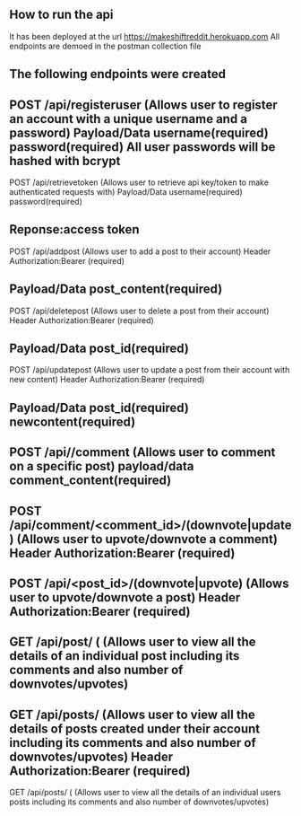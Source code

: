 ## How to run the api
It has been deployed at the url 
https://makeshiftreddit.herokuapp.com
All endpoints are demoed in the postman collection file

The following endpoints were created
---
POST  /api/registeruser (Allows user to register an account with a unique username and a password)
Payload/Data
username(required)
password(required)
All user passwords will be hashed with bcrypt
---

POST  /api/retrievetoken (Allows user to retrieve api key/token to make authenticated requests with)
Payload/Data
username(required)
password(required)

Reponse:access token
---
POST  /api/addpost (Allows user to add a post to their account)
Header
Authorization:Bearer <token>(required)

Payload/Data
post_content(required)
---
POST  /api/deletepost (Allows user to delete a post from their account)
Header
Authorization:Bearer <token>(required)

Payload/Data
post_id(required)
---
POST  /api/updatepost (Allows user to update a post from their account with new content)
Header
Authorization:Bearer <token>(required)

Payload/Data
post_id(required)
newcontent(required)
---
POST /api/<post id>/comment (Allows user to comment on a specific post)
payload/data
comment_content(required)
---
POST /api/comment/<comment_id>/(downvote|update)   (Allows user to upvote/downvote a comment)
Header
Authorization:Bearer <token>(required)
---
POST /api/<post_id>/(downvote|upvote)    (Allows user to upvote/downvote a post)
Header
Authorization:Bearer <token>(required)
---
GET  /api/post/<post id> ( (Allows user to view all the details of an individual post including its comments and also number of downvotes/upvotes)
---
GET  /api/posts/ (Allows user to view all the details of posts created under their account including its comments and also number of downvotes/upvotes)
Header
Authorization:Bearer <token>(required)
---
GET  /api/posts/<username> ( (Allows user to view all the details of an individual users posts including its comments and also number of downvotes/upvotes)





